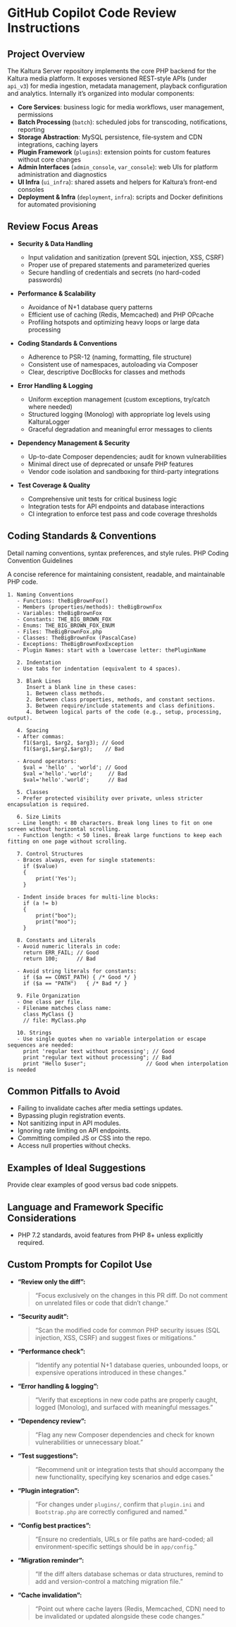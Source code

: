 # GitHub Copilot Code Review Instructions

## Project Overview

The Kaltura Server repository implements the core PHP backend for the Kaltura media platform. 
It exposes versioned REST-style APIs (under `api_v3`) for media ingestion, metadata management, playback configuration and analytics. 
Internally it’s organized into modular components:

- **Core Services**: business logic for media workflows, user management, permissions
- **Batch Processing** (`batch`): scheduled jobs for transcoding, notifications, reporting
- **Storage Abstraction**: MySQL persistence, file‐system and CDN integrations, caching layers
- **Plugin Framework** (`plugins`): extension points for custom features without core changes
- **Admin Interfaces** (`admin_console`, `var_console`): web UIs for platform administration and diagnostics
- **UI Infra** (`ui_infra`): shared assets and helpers for Kaltura’s front-end consoles
- **Deployment & Infra** (`deployment`, `infra`): scripts and Docker definitions for automated provisioning

## Review Focus Areas

- **Security & Data Handling**
    - Input validation and sanitization (prevent SQL injection, XSS, CSRF)
    - Proper use of prepared statements and parameterized queries
    - Secure handling of credentials and secrets (no hard-coded passwords)

- **Performance & Scalability**
    - Avoidance of N+1 database query patterns
    - Efficient use of caching (Redis, Memcached) and PHP OPcache
    - Profiling hotspots and optimizing heavy loops or large data processing

- **Coding Standards & Conventions**
    - Adherence to PSR-12 (naming, formatting, file structure)
    - Consistent use of namespaces, autoloading via Composer
    - Clear, descriptive DocBlocks for classes and methods

- **Error Handling & Logging**
    - Uniform exception management (custom exceptions, try/catch where needed)
    - Structured logging (Monolog) with appropriate log levels using KalturaLogger
    - Graceful degradation and meaningful error messages to clients

- **Dependency Management & Security**
    - Up-to-date Composer dependencies; audit for known vulnerabilities
    - Minimal direct use of deprecated or unsafe PHP features
    - Vendor code isolation and sandboxing for third-party integrations

- **Test Coverage & Quality**
    - Comprehensive unit tests for critical business logic
    - Integration tests for API endpoints and database interactions
    - CI integration to enforce test pass and code coverage thresholds

## Coding Standards & Conventions
Detail naming conventions, syntax preferences, and style rules.
PHP Coding Convention Guidelines

A concise reference for maintaining consistent, readable, and maintainable PHP code.
    
    1. Naming Conventions
       - Functions: theBigBrownFox()
       - Members (properties/methods): theBigBrownFox
       - Variables: theBigBrownFox
       - Constants: THE_BIG_BROWN_FOX
       - Enums: THE_BIG_BROWN_FOX_ENUM
       - Files: TheBigBrownFox.php
       - Classes: TheBigBrownFox (PascalCase)
       - Exceptions: TheBigBrownFoxException
       - Plugin Names: start with a lowercase letter: thePluginName
    
       2. Indentation
       - Use tabs for indentation (equivalent to 4 spaces).
    
       3. Blank Lines
          Insert a blank line in these cases:
          1. Between class methods.
          2. Between class properties, methods, and constant sections.
          3. Between require/include statements and class definitions.
          4. Between logical parts of the code (e.g., setup, processing, output).
    
       4. Spacing
       - After commas:
         f1($arg1, $arg2, $arg3); // Good
         f1($arg1,$arg2,$arg3);    // Bad
    
       - Around operators:
         $val = 'hello' . 'world'; // Good
         $val ='hello'.'world';     // Bad
         $val='hello'.'world';      // Bad
    
       5. Classes
       - Prefer protected visibility over private, unless stricter encapsulation is required.
    
       6. Size Limits
       - Line length: < 80 characters. Break long lines to fit on one screen without horizontal scrolling.
       - Function length: < 50 lines. Break large functions to keep each fitting on one page without scrolling.
    
       7. Control Structures
       - Braces always, even for single statements:
         if ($value) 
         {
             print('Yes');
         }
    
       - Indent inside braces for multi-line blocks:
         if (a != b) 
         {
             print("boo");
             print("moo");
         }
    
       8. Constants and Literals
       - Avoid numeric literals in code:
         return ERR_FAIL; // Good
         return 100;      // Bad
    
       - Avoid string literals for constants:
         if ($a == CONST_PATH) { /* Good */ }
         if ($a == "PATH")   { /* Bad */ }
    
       9. File Organization
       - One class per file.
       - Filename matches class name:
         class MyClass {}
         // file: MyClass.php
    
       10. Strings
       - Use single quotes when no variable interpolation or escape sequences are needed:
         print 'regular text without processing'; // Good
         print "regular text without processing"; // Bad
         print "Hello $user";                   // Good when interpolation is needed


## Common Pitfalls to Avoid
- Failing to invalidate caches after media settings updates.
- Bypassing plugin registration events.
- Not sanitizing input in API modules.
- Ignoring rate limiting on API endpoints.
- Committing compiled JS or CSS into the repo.
- Access null properties without checks.

## Examples of Ideal Suggestions
Provide clear examples of good versus bad code snippets.

## Language and Framework Specific Considerations

- PHP 7.2 standards, avoid features from PHP 8+ unless explicitly required.

## Custom Prompts for Copilot Use
- **“Review only the diff”:**
  > “Focus exclusively on the changes in this PR diff. Do not comment on unrelated files or code that didn’t change.”

- **“Security audit”:**
  > “Scan the modified code for common PHP security issues (SQL injection, XSS, CSRF) and suggest fixes or mitigations.”

- **“Performance check”:**
  > “Identify any potential N+1 database queries, unbounded loops, or expensive operations introduced in these changes.”

- **“Error handling & logging”:**
  > “Verify that exceptions in new code paths are properly caught, logged (Monolog), and surfaced with meaningful messages.”

- **“Dependency review”:**
  > “Flag any new Composer dependencies and check for known vulnerabilities or unnecessary bloat.”

- **“Test suggestions”:**
  > “Recommend unit or integration tests that should accompany the new functionality, specifying key scenarios and edge cases.”

- **“Plugin integration”:**
  > “For changes under `plugins/`, confirm that `plugin.ini` and `Bootstrap.php` are correctly configured and named.”

- **“Config best practices”:**
  > “Ensure no credentials, URLs or file paths are hard-coded; all environment-specific settings should be in `app/config`.”

- **“Migration reminder”:**
  > “If the diff alters database schemas or data structures, remind to add and version-control a matching migration file.”

- **“Cache invalidation”:**
  > “Point out where cache layers (Redis, Memcached, CDN) need to be invalidated or updated alongside these code changes.”

